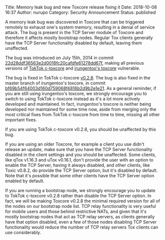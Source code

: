 Title: Memory leak bug and new Toxcore release fixing it
Date: 2018-10-08 16:37
Author: nurupo
Category: Security Announcement
Status: published

A memory leak bug was discovered in Toxcore that can be triggered
remotely to exhaust one's system memory, resulting in a denial of
service attack. The bug is present in the TCP Server module of Toxcore
and therefore it affects mostly bootstrap nodes. Regular Tox clients
generally have the TCP Server functionality disabled by default, leaving
them unaffected.

The bug was introduced on July 15th, 2014 in commit
[22d28ddf36563e2d0018fc20cafdfe61278dd67f](https://github.com/TokTok/c-toxcore/commit/22d28ddf36563e2d0018fc20cafdfe61278dd67f),
making all previous versions of [TokTok
c-toxcore](https://github.com/TokTok/c-toxcore/) and [irungentoo's
toxcore](https://github.com/irungentoo/toxcore) vulnerable.

The bug is fixed in TokTok c-toxcore
[v0.2.8](https://github.com/TokTok/c-toxcore/releases/tag/v0.2.8). The
bug is also fixed in the master branch of irungentoo's toxcore, in
commit
[bf69b54f64003d160d759068f4816b2d9b2e1e21](https://github.com/irungentoo/toxcore/commit/bf69b54f64003d160d759068f4816b2d9b2e1e21).
As a general reminder, if you are still using irungentoo's toxcore, we
strongly encourage you to switch to using TokTok c-toxcore instead as
it's a lot more actively developed and maintained. In fact, irungentoo's
toxcore is neither being developed nor maintained for some time now,
aside from merging only the most critical fixes from TokTok c-toxcore
from time to time, missing all other important fixes.

If you are using TokTok c-toxcore v0.2.8, you should be unaffected by
this bug.

If you are using an older Toxcore, for example a client you use didn't
release an update, make sure that you have the TCP Server functionality
disabled in the client settings and you should be unaffected. Some
clients, like qTox v1.16.3 and uTox v0.16.1, don't provide the user with
an option to enable the TCP Server, having it always disabled, and other
clients, like Toxic v0.8.2, do provide the TCP Server option, but it's
disabled by default. Note that it's possible that some other clients
have the TCP Server option enabled by default.

If you are running a bootstrap node, we strongly encourage you to update
to TokTok c-toxcore v0.2.8 rather than disable the TCP Server option. In
fact, we will be making Toxcore v0.2.8 the minimal required version for
all of the nodes on our bootstrap node list. TCP relay functionality is
very useful for mobile users and those behind restrictive NATs, and
given that it's mostly bootstrap nodes that act as TCP relay servers, as
clients generally have that option disabled, even a few of those nodes
disabling TCP Server functionality would reduce the number of TCP relay
servers Tox clients can use considerably.
